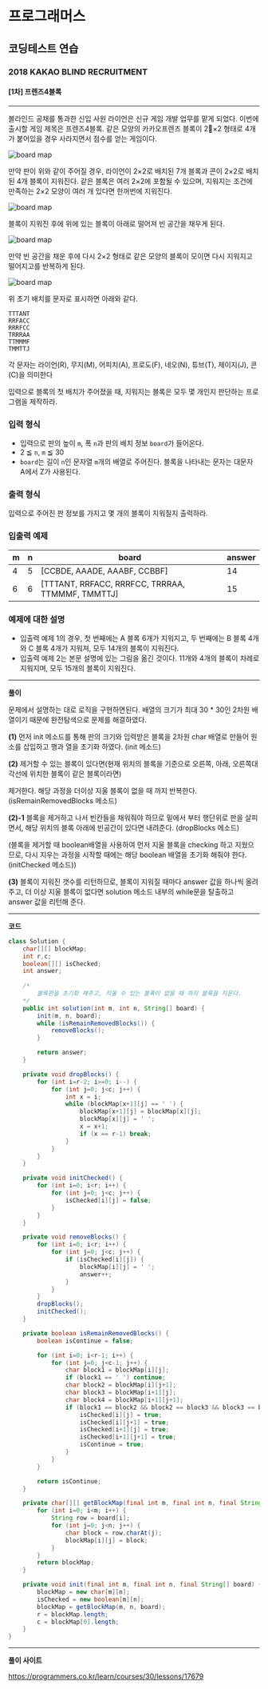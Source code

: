 # 프로그래머스

## 코딩테스트 연습

### 2018 KAKAO BLIND RECRUITMENT

#### [1차] 프렌즈4블록

***

블라인드 공채를 통과한 신입 사원 라이언은 신규 게임 개발 업무를 맡게 되었다. 이번에 출시할 게임 제목은 프렌즈4블록.
같은 모양의 카카오프렌즈 블록이 2×2 형태로 4개가 붙어있을 경우 사라지면서 점수를 얻는 게임이다.

![board map](http://t1.kakaocdn.net/welcome2018/pang1.png)

만약 판이 위와 같이 주어질 경우, 라이언이 2×2로 배치된 7개 블록과 콘이 2×2로 배치된 4개 블록이 지워진다. 같은 블록은 여러 2×2에 포함될 수 있으며, 지워지는 조건에 만족하는 2×2 모양이 여러 개 있다면 한꺼번에 지워진다.

![board map](http://t1.kakaocdn.net/welcome2018/pang2.png)

블록이 지워진 후에 위에 있는 블록이 아래로 떨어져 빈 공간을 채우게 된다.

![board map](http://t1.kakaocdn.net/welcome2018/pang3.png)

만약 빈 공간을 채운 후에 다시 2×2 형태로 같은 모양의 블록이 모이면 다시 지워지고 떨어지고를 반복하게 된다.

![board map](http://t1.kakaocdn.net/welcome2018/pang4.png)

위 초기 배치를 문자로 표시하면 아래와 같다.

```
TTTANT
RRFACC
RRRFCC
TRRRAA
TTMMMF
TMMTTJ
```

각 문자는 라이언(R), 무지(M), 어피치(A), 프로도(F), 네오(N), 튜브(T), 제이지(J), 콘(C)을 의미한다

입력으로 블록의 첫 배치가 주어졌을 때, 지워지는 블록은 모두 몇 개인지 판단하는 프로그램을 제작하라.

### 입력 형식

- 입력으로 판의 높이 `m`, 폭 `n`과 판의 배치 정보 `board`가 들어온다.
- 2 ≦ `n`, `m` ≦ 30
- `board`는 길이 `n`인 문자열 `m`개의 배열로 주어진다. 블록을 나타내는 문자는 대문자 A에서 Z가 사용된다.

### 출력 형식

입력으로 주어진 판 정보를 가지고 몇 개의 블록이 지워질지 출력하라.

### 입출력 예제

| m    | n    | board                                            | answer |
| ---- | ---- | ------------------------------------------------ | ------ |
| 4    | 5    | [CCBDE, AAADE, AAABF, CCBBF]                     | 14     |
| 6    | 6    | [TTTANT, RRFACC, RRRFCC, TRRRAA, TTMMMF, TMMTTJ] | 15     |

### 예제에 대한 설명

- 입출력 예제 1의 경우, 첫 번째에는 A 블록 6개가 지워지고, 두 번째에는 B 블록 4개와 C 블록 4개가 지워져, 모두 14개의 블록이 지워진다.
- 입출력 예제 2는 본문 설명에 있는 그림을 옮긴 것이다. 11개와 4개의 블록이 차례로 지워지며, 모두 15개의 블록이 지워진다.

***

**풀이**

문제에서 설명하는 대로 로직을 구현하면된다. 배열의 크기가 최대 30 * 30인 2차원 배열이기 때문에 완전탐색으로 문제를 해결하였다.

**(1)** 먼저 init 메소드를 통해 판의 크기와 입력받은 블록을 2차원 char 배열로 만들어 원소를 삽입하고 행과 열을 초기화 하였다. (init 메소드)

**(2)** 제거할 수 있는 블록이 있다면(현재 위치의 블록을 기준으로 오른쪽, 아래, 오른쪽대각선에 위치한 블록이 같은 블록이라면)

제거한다. 해당 과정을 더이상 지울 블록이 없을 때 까지 반복한다. (isRemainRemovedBlocks 메소드)

**(2)-1** 블록을 제거하고 나서 빈칸들을 채워줘야 하므로 밑에서 부터 행단위로 판을 살피면서, 해당 위치의 블록 아래에 빈공간이 있다면 내려준다. (dropBlocks 메소드)

(블록을 제거할 때 boolean배열을 사용하여 먼저 지울 블록을 checking 하고 지웠으므로, 다시 지우는 과정을 시작할 때에는 해당 boolean 배열을 초기화 해줘야 한다. (initChecked 메소드))

**(3)** 블록이 지워진 갯수를 리턴하므로, 블록이 지워질 때마다 answer 값을 하나씩 올려주고, 더 이상 지울 블록이 없다면 solution 메소드 내부의 while문을 탈출하고 answer 값을 리턴해 준다.

***

**코드**

```java
class Solution {
    char[][] blockMap;
    int r,c;
    boolean[][] isChecked;
    int answer;
		
  	/* 
  		블록판을 초기화 해주고, 지울 수 있는 블록이 없을 때 까지 블록을 지운다. 
  	*/
    public int solution(int m, int n, String[] board) {
        init(m, n, board);
        while (isRemainRemovedBlocks()) {
            removeBlocks();
        }

        return answer;
    }

    private void dropBlocks() {
        for (int i=r-2; i>=0; i--) {
            for (int j=0; j<c; j++) {
                int x = i;
                while (blockMap[x+1][j] == ' ') {
                    blockMap[x+1][j] = blockMap[x][j];
                    blockMap[x][j] = ' ';
                    x = x+1;
                    if (x == r-1) break;
                }
            }
        }
    }

    private void initChecked() {
        for (int i=0; i<r; i++) {
            for (int j=0; j<c; j++) {
                isChecked[i][j] = false;
            }
        }
    }

    private void removeBlocks() {
        for (int i=0; i<r; i++) {
            for (int j=0; j<c; j++) {
                if (isChecked[i][j]) {
                    blockMap[i][j] = ' ';
                    answer++;
                }
            }
        }
        dropBlocks();
        initChecked();
    }

    private boolean isRemainRemovedBlocks() {
        boolean isContinue = false;

        for (int i=0; i<r-1; i++) {
            for (int j=0; j<c-1; j++) {
                char block1 = blockMap[i][j];
                if (block1 == ' ') continue;
                char block2 = blockMap[i][j+1];
                char block3 = blockMap[i+1][j];
                char block4 = blockMap[i+1][j+1];
                if (block1 == block2 && block2 == block3 && block3 == block4) {
                    isChecked[i][j] = true;
                    isChecked[i][j+1] = true;
                    isChecked[i+1][j] = true;
                    isChecked[i+1][j+1] = true;
                    isContinue = true;
                }
            }
        }

        return isContinue;
    }

    private char[][] getBlockMap(final int m, final int n, final String[] board) {
        for (int i=0; i<m; i++) {
            String row = board[i];
            for (int j=0; j<n; j++) {
                char block = row.charAt(j);
                blockMap[i][j] = block;
            }
        }
        return blockMap;
    }

    private void init(final int m, final int n, final String[] board) {
        blockMap = new char[m][n];
        isChecked = new boolean[m][n];
        blockMap = getBlockMap(m, n, board);
        r = blockMap.length;
        c = blockMap[0].length;
    }
}
```

***

**풀이 사이트**

https://programmers.co.kr/learn/courses/30/lessons/17679

